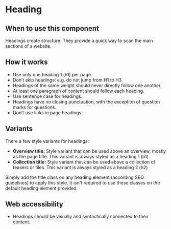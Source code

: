 # Heading

## When to use this component

Headings create structure. They provide a quick way to scan the main sections of a website.

## How it works

* Use only one heading 1 (h1) per page.
* Don’t skip headings: e.g. do not jump from H1 to H3.
* Headings of the same weight should never directly follow one another.
* At least one paragraph of content should follow each heading.
* Use sentence case for headings.
* Headings have no closing punctuation, with the exception of question marks for
 questions.
* Don’t use links in page headings.

## Variants

There a few style variants for headings:

* **Overview title:** Style variant that can be used above an overview, mostly as the page title. This variant is always styled as a heading 1 (h1).
* **Collection title:** Style variant that can be used above a collection of teasers or tiles. This variant is always styled as a heading 2 (h2)

Simply add the title class on any heading element (according SEO guidelines) to
apply this style. It isn't required to use these classes on the default heading
element provided.

## Web accessibility

* Headings should be visually and syntactically connected to their content.